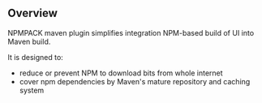 ## Overview

NPMPACK maven plugin simplifies integration NPM-based build of UI into Maven build.

It is designed to:

- reduce or prevent NPM to download bits from whole internet
- cover npm dependencies by Maven's mature repository and caching system
